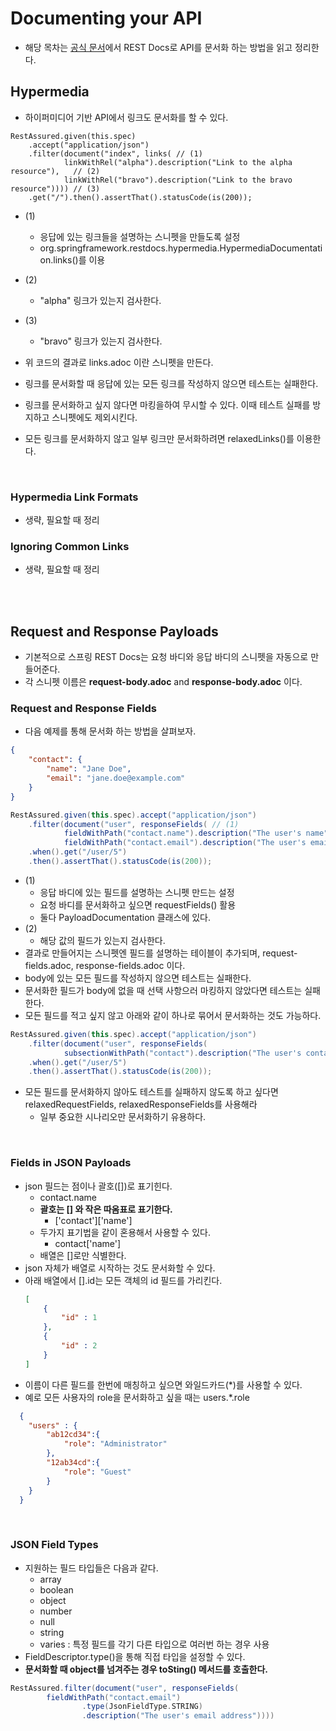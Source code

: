 # Documenting your API
- 해당 목차는 [공식 문서](https://docs.spring.io/spring-restdocs/docs/2.0.5.RELEASE/reference/html5/#documenting-your-api)에서 REST Docs로 API를 문서화 하는 방법을 읽고 정리한다.

## Hypermedia
- 하이퍼미디어 기반 API에서 링크도 문서화를 할 수 있다.
```text
RestAssured.given(this.spec)
	.accept("application/json")
	.filter(document("index", links( // (1) 
			linkWithRel("alpha").description("Link to the alpha resource"),   // (2) 
			linkWithRel("bravo").description("Link to the bravo resource")))) // (3)
	.get("/").then().assertThat().statusCode(is(200));
```
- (1)
  - 응답에 있는 링크들을 설명하는 스니펫을 만들도록 설정
  - org.springframework.restdocs.hypermedia.HypermediaDocumentation.links()를 이용
- (2)
  - "alpha" 링크가 있는지 검사한다.
- (3)
  - "bravo" 링크가 있는지 검사한다.

- 위 코드의 결과로 links.adoc 이란 스니펫을 만든다.
- 링크를 문서화할 때 응답에 있는 모든 링크를 작성하지 않으면 테스트는 실패한다.
- 링크를 문서화하고 싶지 않다면 마킹을하여 무시할 수 있다. 이때 테스트 실패를 방지하고 스니펫에도 제외시킨다.
- 모든 링크를 문서화하지 않고 일부 링크만 문서화하려면 relaxedLinks()를 이용한다.

<br>

### Hypermedia Link Formats
- 생략, 필요할 때 정리

### Ignoring Common Links
- 생략, 필요할 때 정리

<br>
<br>

## Request and Response Payloads
- 기본적으로 스프링 REST Docs는 요청 바디와 응답 바디의 스니펫을 자동으로 만들어준다.
- 각 스니펫 이름은 **request-body.adoc** and **response-body.adoc** 이다.

### Request and Response Fields
- 다음 예제를 통해 문서화 하는 방법을 살펴보자.
```json
{
	"contact": {
		"name": "Jane Doe",
		"email": "jane.doe@example.com"
	}
}
```
```groovy
RestAssured.given(this.spec).accept("application/json")
	.filter(document("user", responseFields( // (1)
			fieldWithPath("contact.name").description("The user's name"), // (2)
			fieldWithPath("contact.email").description("The user's email address"))))
	.when().get("/user/5")
	.then().assertThat().statusCode(is(200));
```
- (1)
  - 응답 바디에 있는 필드를 설명하는 스니펫 만드는 설정
  - 요청 바디를 문서화하고 싶으면 requestFields() 활용
  - 둘다 PayloadDocumentation 클래스에 있다.
- (2)
  - 해당 값의 필드가 있는지 검사한다.
- 결과로 만들어지는 스니펫엔 필드를 설명하는 테이블이 추가되며, request-fields.adoc, response-fields.adoc 이다.
- body에 있는 모든 필드를 작성하지 않으면 테스트는 실패한다.
- 문서화한 필드가 body에 없을 때 선택 사항으러 마킹하지 않았다면 테스트는 실패한다.
- 모든 필드를 적고 싶지 않고 아래와 같이 하나로 묶어서 문서화하는 것도 가능하다.
```groovy
RestAssured.given(this.spec).accept("application/json")
	.filter(document("user", responseFields(
			subsectionWithPath("contact").description("The user's contact details")))) // (1)
	.when().get("/user/5")
	.then().assertThat().statusCode(is(200));
``` 
- 모든 필드를 문서화하지 않아도 테스트를 실패하지 않도록 하고 싶다면 relaxedRequestFields, relaxedResponseFields를 사용해라
  - 일부 중요한 시나리오만 문서화하기 유용하다.

<br>

### Fields in JSON Payloads
- json 필드는 점이나 괄호([])로 표기힌다.
  - contact.name
  - **괄호는 [] 와 작은 따옴표로 표기한다.**
    - ['contact']['name']
  - 두가지 표기법을 같이 혼용해서 사용할 수 있다.
    - contact['name']
  - 배열은 []로만 식별한다.
- json 자체가 배열로 시작하는 것도 문서화할 수 있다.
- 아래 배열에서 [].id는 모든 객체의 id 필드를 가리킨다.
  ```json
  [
      {
          "id" : 1
      },
      {
          "id" : 2
      }
  ]
  ```
- 이름이 다른 필드를 한번에 매칭하고 싶으면 와일드카드(*)를 사용할 수 있다.
- 예로 모든 사용자의 role을 문서화하고 싶을 때는 users.*.role
```json
  {
    "users" : {
		"ab12cd34":{
			"role": "Administrator"
		},
		"12ab34cd":{
			"role": "Guest"
		}
	}
  }
```

<br>

### JSON Field Types
- 지원하는 필드 타입들은 다음과 같다.
  - array
  - boolean
  - object
  - number
  - null
  - string
  - varies : 특정 필드를 각기 다른 타입으로 여러번 하는 경우 사용
- FieldDescriptor.type()을 통해 직접 타입을 설정할 수 있다.
- **문서화할 때 object를 넘겨주는 경우 toSting() 메서드를 호출한다.**
```groovy
RestAssured.filter(document("user", responseFields(
        fieldWithPath("contact.email")
                .type(JsonFieldType.STRING) 
				.description("The user's email address"))))
```
